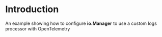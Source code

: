 # Introduction

An example showing how to configure **io.Manager** to use a custom logs processor with OpenTelemetry
